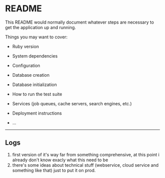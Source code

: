 # README

This README would normally document whatever steps are necessary to get the
application up and running.

Things you may want to cover:

* Ruby version

* System dependencies

* Configuration

* Database creation

* Database initialization

* How to run the test suite

* Services (job queues, cache servers, search engines, etc.)

* Deployment instructions

* ...

---
## Logs
1. first version of it's way far from something comprehensive, at this point i already don't know exacly what this need to be
2. there's some ideas about technical stuff (webservice, cloud service and something like that) just to put it on prod. 
